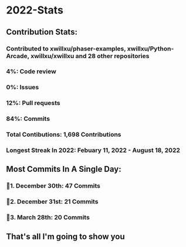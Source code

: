 # 2022-Stats

## Contribution Stats:
### Contributed to xwillxu/phaser-examples, xwillxu/Python-Arcade, xwillxu/xwillxu and 28 other repositories
### 4%: Code review
### 0%: Issues
### 12%: Pull requests
### 84%: Commits
### Total Contibutions: 1,698 Contributions

### Longest Streak In 2022: Febuary 11, 2022 - August 18, 2022
## Most Commits In A Single Day:
### 🥇1. December 30th: 47 Commits
### 🥈2. December 31st: 21 Commits
### 🥉3. March 28th: 20 Commits

## That's all I'm going to show you
